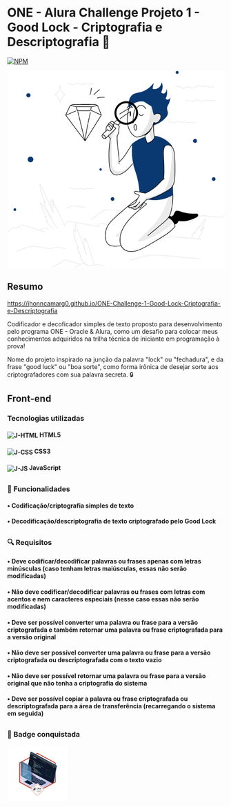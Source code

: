 # ONE - Alura Challenge Projeto 1 - Good Lock - Criptografia e Descriptografia 📘
[![NPM](https://img.shields.io/npm/l/react)](https://github.com/jhonncamarg0/ONE-Challenge-1-Good-Lock-Criptografia-e-Descriptografia/blob/main/LICENSE)

![NPM](https://github.com/jhonncamarg0/ONE-Challenge-1-Good-Lock-Criptografia-e-Descriptografia/blob/main/assets/background_image.svg)

## Resumo

https://jhonncamarg0.github.io/ONE-Challenge-1-Good-Lock-Criptografia-e-Descriptografia

Codificador e decoficador simples de texto proposto para desenvolvimento pelo programa ONE - Oracle & Alura, como um desafio para colocar meus conhecimentos adquiridos na trilha técnica de iniciante em programação à prova!

Nome do projeto inspirado na junção da palavra "lock" ou "fechadura", e da frase "good luck" ou "boa sorte", como forma irônica de desejar sorte aos criptografadores com sua palavra secreta. 🔒

## Front-end

### Tecnologias utilizadas

#### <img align="center" alt="J-HTML" height="30" width="40" src="https://cdn.jsdelivr.net/gh/devicons/devicon/icons/html5/html5-original.svg"> HTML5
#### <img align="center" alt="J-CSS" height="30" width="40" src="https://cdn.jsdelivr.net/gh/devicons/devicon/icons/css3/css3-original.svg"> CSS3
#### <img align="center" alt="J-JS" height="30" width="40" src="https://cdn.jsdelivr.net/gh/devicons/devicon/icons/javascript/javascript-original.svg"> JavaScript

##

### 🎯 Funcionalidades

#### • Codificação/criptografia simples de texto
#### • Decodificação/descriptografia de texto criptografado pelo Good Lock

##

### 🔍 Requisitos

#### • Deve codificar/decodificar palavras ou frases apenas com letras minúsculas (caso tenham letras maiúsculas, essas não serão modificadas)
#### • Não deve codificar/decodificar palavras ou frases com letras com acentos e nem caracteres especiais (nesse caso essas não serão modificadas)
#### • Deve ser possível converter uma palavra ou frase para a versão criptografada e também retornar uma palavra ou frase criptografada para a versão original
#### • Não deve ser possível converter uma palavra ou frase para a versão criptografada ou descriptografada com o texto vazio
#### • Não deve ser possível retornar uma palavra ou frase para a versão original que não tenha a criptografia do sistema
#### • Deve ser possível copiar a palavra ou frase criptografada ou descriptografada para a área de transferência (recarregando o sistema em seguida)

##

### 🏅 Badge conquistada

<img align="center" alt="J-ONE-Challenge-1" height="130" width="140" src="https://github.com/jhonncamarg0/oracle-next-education/blob/main/Badges/Challenge1.png">
